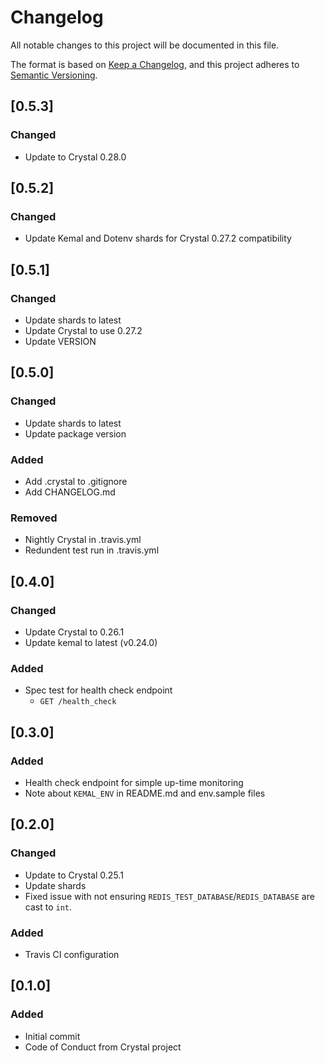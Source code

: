 # Changelog
All notable changes to this project will be documented in this file.

The format is based on [Keep a Changelog](https://keepachangelog.com/en/1.0.0/),
and this project adheres to [Semantic Versioning](https://semver.org/spec/v2.0.0.html).

## [0.5.3]
### Changed
- Update to Crystal 0.28.0

## [0.5.2]
### Changed
- Update Kemal and Dotenv shards for Crystal 0.27.2 compatibility

## [0.5.1]
### Changed
- Update shards to latest
- Update Crystal to use 0.27.2
- Update VERSION

## [0.5.0]
### Changed
- Update shards to latest
- Update package version
### Added
- Add .crystal to .gitignore
- Add CHANGELOG.md
### Removed
- Nightly Crystal in .travis.yml
- Redundent test run in .travis.yml

## [0.4.0]
### Changed
- Update Crystal to 0.26.1
- Update kemal to latest (v0.24.0)
### Added
- Spec test for health check endpoint
    - `GET /health_check`

## [0.3.0]
### Added
- Health check endpoint for simple up-time monitoring
- Note about `KEMAL_ENV` in README.md and env.sample files

## [0.2.0]
### Changed
- Update to Crystal 0.25.1
- Update shards
- Fixed issue with not ensuring `REDIS_TEST_DATABASE`/`REDIS_DATABASE` are cast to `int`.
### Added
- Travis CI configuration

## [0.1.0]
### Added
- Initial commit
- Code of Conduct from Crystal project
